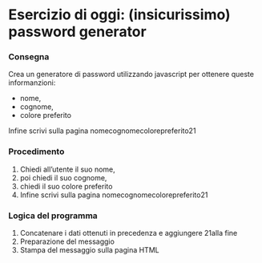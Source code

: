 # Esercizio di oggi: (insicurissimo) password generator

### Consegna
Crea un generatore di password utilizzando javascript per ottenere queste informanzioni:
- nome,
- cognome,
- colore preferito

Infine scrivi sulla pagina nomecognomecolorepreferito21

### Procedimento 
1. Chiedi all’utente il suo nome,
2. poi chiedi il suo cognome,
3. chiedi il suo colore preferito
4. Infine scrivi sulla pagina nomecognomecolorepreferito21

### Logica del programma
1. Concatenare  i dati ottenuti in precedenza e aggiungere 21alla fine  
0. Preparazione del messaggio
0. Stampa del messaggio sulla pagina HTML